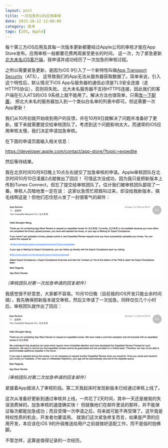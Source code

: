 ```yaml
---
layout: post
title: 一次加急的iOS应用审核
date: 2015-10-12 12:00:00
category: 技术
tags: [iOS, Apple]
---
```


每个第三方iOS应用及其每一次版本更新都要经过Apple公司的审核才能在App Store发布。应用审核一般都要花费两周甚至更长的时间。
这一次，为了紧急更新[北大未名iOS客户端](https://itunes.apple.com/cn/app/bei-da-wei-ming/id931393093)，我申请并成功经历了一次加急的审核过程。

<!--more-->

之所以需要紧急更新，是因为iOS 9引入了一个新特性叫做[App Transport Security](https://developer.apple.com/library/prerelease/ios/technotes/App-Transport-Security-Technote/index.html#//apple_ref/doc/uid/TP40016240)（ATS），
这导致我们的App无法从服务器获取数据了。简单来说，引入这个特性后，默认情况下iOS App与服务器的通信必须是TLS安全连接（走HTTPS协议），否则将失败。
北大未名服务器不支持HTTPS连接，因此我们的客户端在引入ATS的iOS 9系统上就不能用了。解决方法也很简单，只需[改一下配置](http://ste.vn/2015/06/10/configuring-app-transport-security-ios-9-osx-10-11/)，
把北大未名的服务器加入到一个类似白名单的列表中即可。但这需要一次App更新！

我们从10月初就开始收到用户的反馈，并在10月9日就解决了问题并准备好了更新。接下来就需要提交给审核团队了。考虑到这个问题影响太大，而通常的iOS应用审核太慢，我们决定申请加急审核。

在下面的申请页面输入相关信息：

<https://developer.apple.com/contact/app-store/?topic=expedite>

然后等待结果。

我在北京时间10月9日晚上10点左右提交了加急审核的申请。Apple审核团队在北京时间10月10日凌晨2点就做出了回应！
可惜这次没成功，因为我只是把新版本上传到iTunes Connect，但忘了提交给审核团队了。估计我们被审核团队鄙视了一番。审核人员暗地里一定在说：
这家伙急慌忙把我叫过来，却没给我新版本，搞毛线啊这是！但他们忍住怒火发了一封很客气的邮件：

![](/images/2015-10-12-app-review-email-1.png)
_（审核团队对第一次加急申请的回复邮件）_

我感觉很不好意思，大家都不容易。10月10日晚（目前我的iOS开发只能业余时间搞），我先确保把新版本提交审核，然后又申请了一次加急。同样仅仅几个小时后，审核团队就作出了回应：

![](/images/2015-10-12-app-review-email-2.png)
_（审核团队对第二次加急申请的回复邮件）_

紧接着App就进入了审核阶段。第二天我起床时发现新版本已经通过审核上线了。

这次从准备好更新到通过审核并上线，一共花了2天时间，其中一天还是被我的失误浪费掉的。加急审核的速度确实快！
但就像他们在邮件里说的那样，并不能保证每次都能加急成功；而且受理一次申请之后，将来就可能不再受理了。这毕竟是特权性质的机会，开发者勿要滥用。
就我们这次紧急修复而言，如果是严肃的应用开发，本应该在iOS 9的升级推送给用户之前就做好适配工作，而不是临时抱佛脚。

不管怎样，这算是值得记录的一次经历。